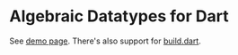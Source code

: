 # Algebraic Datatypes for Dart

See [demo page](http://polux.github.io/adts/main.html). There's also support for
[build.dart](https://github.com/polux/adts/blob/master/lib/build.dart).
